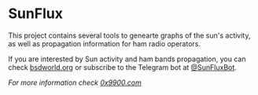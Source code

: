 
# SunFlux

This project contains several tools to genearte graphs of the sun's activity, as well as propagation
information for ham radio operators.

If you are interested by Sun activity and ham bands propagation, you can check [bsdworld.org](https://bsdworld.org/)
or subscribe to the Telegram bot at [@SunFluxBot](http://t.me/SunFluxBot).


_For more information check [0x9900.com](https://0x9900.com/)_

